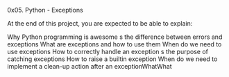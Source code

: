 0x05. Python - Exceptions

At the end of this project, you are expected to be able to explain:

Why Python programming is awesome
s the difference between errors and exceptions
What are exceptions and how to use them
When do we need to use exceptions
How to correctly handle an exception
s the purpose of catching exceptions
How to raise a builtin exception
When do we need to implement a clean-up action after an exceptionWhatWhat